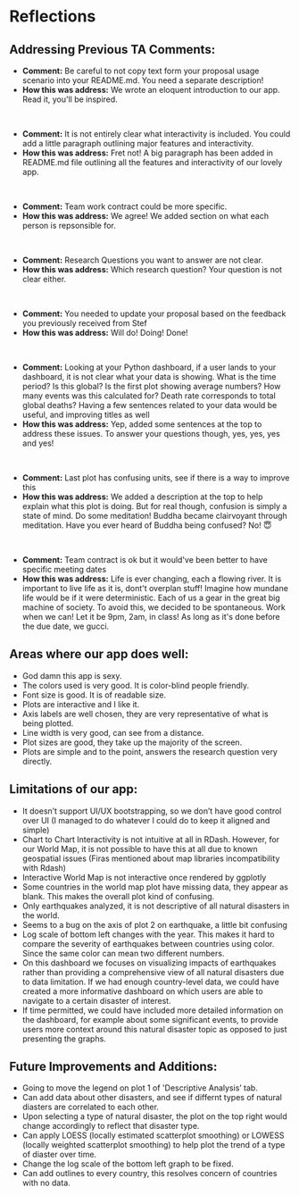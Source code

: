 # Reflections

## Addressing Previous TA Comments:

- **Comment:** Be careful to not copy text form your proposal usage scenario into your README.md. You need a separate description!
 - **How this was address:** We wrote an eloquent introduction to our app. Read it, you'll be inspired.
<br>

- **Comment:** It is not entirely clear what interactivity is included. You could add a little paragraph outlining major features and interactivity.
 - **How this was address:** Fret not! A big paragraph has been added in README.md file outlining all the features and interactivity of our lovely app.
<br>

- **Comment:** Team work contract could be more specific.
 - **How this was address:** We agree! We added section on what each person is repsonsible for.
<br>

- **Comment:** Research Questions you want to answer are not clear.
 - **How this was address:** Which research question? Your question is not clear either.
<br>

- **Comment:** You needed to update your proposal based on the feedback you previously received from Stef
 - **How this was address:** Will do! Doing! Done!
<br>

- **Comment:** Looking at your Python dashboard, if a user lands to your dashboard, it is not clear what your data is showing. What is the time period? Is this global? Is the first plot showing average numbers? How many events was this calculated for? Death rate corresponds to total global deaths? Having a few sentences related to your data would be useful, and improving titles as well
 - **How this was address:** Yep, added some sentences at the top to address these issues. To answer your questions though, yes, yes, yes and yes! 
<br>

- **Comment:** Last plot has confusing units, see if there is a way to improve this
 - **How this was address:** We added a description at the top to help explain what this plot is doing. But for real though, confusion is simply a state of mind. Do some meditation! Buddha became clairvoyant through meditation. Have you ever heard of Buddha being confused? No! 😇
<br>

- **Comment:** Team contract is ok but it would've been better to have specific meeting dates
 - **How this was address:** Life is ever changing, each a flowing river. It is important to live life as it is, dont't overplan stuff! Imagine how mundane life would be if it were deterministic. Each of us a gear in the great big machine of society. To avoid this, we decided to be spontaneous. Work when we can! Let it be 9pm, 2am, in class! As long as it's done before the due date, we gucci.

## Areas where our app does well:
- God damn this app is sexy.
- The colors used is very good. It is color-blind people friendly.
- Font size is good. It is of readable size.
- Plots are interactive and I like it. 
- Axis labels are well chosen, they are very representative of what is being plotted.
- Line width is very good, can see from a distance.
- Plot sizes are good, they take up the majority of the screen.
- Plots are simple and to the point, answers the research question very directly.

## Limitations of our app:
- It doesn’t support UI/UX bootstrapping, so we don’t have good control over UI (I managed to do whatever I could do to keep it aligned and simple)
- Chart to Chart Interactivity is not intuitive at all in RDash. However, for our World Map, it is not possible to have this at all due to known geospatial issues (Firas mentioned about map libraries incompatibility with Rdash)
- Interactive World Map is not interactive once rendered by ggplotly
- Some countries in the world map plot have missing data, they appear as blank. This makes the overall plot kind of confusing.
- Only earthquakes analyzed, it is not descriptive of all natural disasters in the world. 
- Seems to a bug on the axis of plot 2 on earthquake, a little bit confusing
- Log scale of bottom left changes with the year. This makes it hard to compare the severity of earthquakes between countries using color. Since the same color can mean two different numbers.
- On this dashboard we focuses on visualizing impacts of earthquakes rather than providing a comprehensive view of all natural disasters due to data limitation. If we had enough country-level data, we could have created a more informative dashboard on which users are able to navigate to a certain disaster of interest.
- If time permitted, we could have included more detailed information on the dashboard, for example about some significant events, to provide users more context around this natural disaster topic as opposed to just presenting the graphs.

  
## Future Improvements and Additions:
- Going to move the legend on plot 1 of 'Descriptive Analysis’ tab.
- Can add data about other disasters, and see if differnt types of natural diasters are correlated to each other.
- Upon selecting a type of natural disaster, the plot on the top right would change accordingly to reflect that disaster type.
- Can apply LOESS (locally estimated scatterplot smoothing) or LOWESS (locally weighted scatterplot smoothing) to help plot the trend of a type of diaster over time.
- Change the log scale of the bottom left graph to be fixed.
- Can add outlines to every country, this resolves concern of countries with no data.
